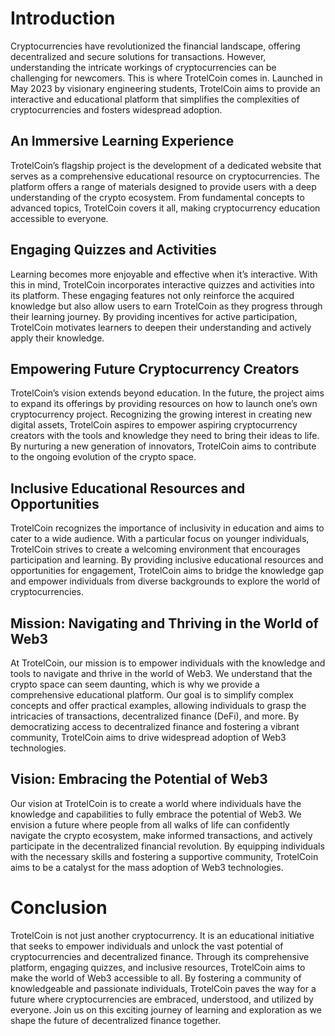 # Introduction

Cryptocurrencies have revolutionized the financial landscape, offering decentralized and secure solutions for transactions. However, understanding the intricate workings of cryptocurrencies can be challenging for newcomers. This is where TrotelCoin comes in. Launched in May 2023 by visionary engineering students, TrotelCoin aims to provide an interactive and educational platform that simplifies the complexities of cryptocurrencies and fosters widespread adoption.

## An Immersive Learning Experience

TrotelCoin’s flagship project is the development of a dedicated website that serves as a comprehensive educational resource on cryptocurrencies. The platform offers a range of materials designed to provide users with a deep understanding of the crypto ecosystem. From fundamental concepts to advanced topics, TrotelCoin covers it all, making cryptocurrency education accessible to everyone.

## Engaging Quizzes and Activities

Learning becomes more enjoyable and effective when it’s interactive. With this in mind, TrotelCoin incorporates interactive quizzes and activities into its platform. These engaging features not only reinforce the acquired knowledge but also allow users to earn TrotelCoin as they progress through their learning journey. By providing incentives for active participation, TrotelCoin motivates learners to deepen their understanding and actively apply their knowledge.

## Empowering Future Cryptocurrency Creators

TrotelCoin’s vision extends beyond education. In the future, the project aims to expand its offerings by providing resources on how to launch one’s own cryptocurrency project. Recognizing the growing interest in creating new digital assets, TrotelCoin aspires to empower aspiring cryptocurrency creators with the tools and knowledge they need to bring their ideas to life. By nurturing a new generation of innovators, TrotelCoin aims to contribute to the ongoing evolution of the crypto space.

## Inclusive Educational Resources and Opportunities

TrotelCoin recognizes the importance of inclusivity in education and aims to cater to a wide audience. With a particular focus on younger individuals, TrotelCoin strives to create a welcoming environment that encourages participation and learning. By providing inclusive educational resources and opportunities for engagement, TrotelCoin aims to bridge the knowledge gap and empower individuals from diverse backgrounds to explore the world of cryptocurrencies.

## Mission: Navigating and Thriving in the World of Web3

At TrotelCoin, our mission is to empower individuals with the knowledge and tools to navigate and thrive in the world of Web3. We understand that the crypto space can seem daunting, which is why we provide a comprehensive educational platform. Our goal is to simplify complex concepts and offer practical examples, allowing individuals to grasp the intricacies of transactions, decentralized finance (DeFi), and more. By democratizing access to decentralized finance and fostering a vibrant community, TrotelCoin aims to drive widespread adoption of Web3 technologies.

## Vision: Embracing the Potential of Web3

Our vision at TrotelCoin is to create a world where individuals have the knowledge and capabilities to fully embrace the potential of Web3. We envision a future where people from all walks of life can confidently navigate the crypto ecosystem, make informed transactions, and actively participate in the decentralized financial revolution. By equipping individuals with the necessary skills and fostering a supportive community, TrotelCoin aims to be a catalyst for the mass adoption of Web3 technologies.

# Conclusion

TrotelCoin is not just another cryptocurrency. It is an educational initiative that seeks to empower individuals and unlock the vast potential of cryptocurrencies and decentralized finance. Through its comprehensive platform, engaging quizzes, and inclusive resources, TrotelCoin aims to make the world of Web3 accessible to all. By fostering a community of knowledgeable and passionate individuals, TrotelCoin paves the way for a future where cryptocurrencies are embraced, understood, and utilized by everyone. Join us on this exciting journey of learning and exploration as we shape the future of decentralized finance together.
